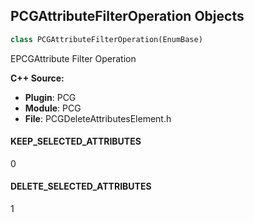## PCGAttributeFilterOperation Objects

```python
class PCGAttributeFilterOperation(EnumBase)
```

EPCGAttribute Filter Operation

**C++ Source:**

- **Plugin**: PCG
- **Module**: PCG
- **File**: PCGDeleteAttributesElement.h

<a id="unreal.PCGAttributeFilterOperation.KEEP_SELECTED_ATTRIBUTES"></a>

#### KEEP_SELECTED_ATTRIBUTES

0

<a id="unreal.PCGAttributeFilterOperation.DELETE_SELECTED_ATTRIBUTES"></a>

#### DELETE_SELECTED_ATTRIBUTES

1

<a id="unreal.PCGTagFilterOperation"></a>